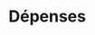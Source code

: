 # Dépenses








































































































































